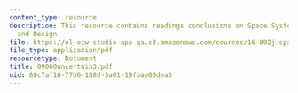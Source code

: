 ```yaml
---
content_type: resource
description: This resource contains readings conclusions on Space System Architecture
  and Design.
file: https://ol-ocw-studio-app-qa.s3.amazonaws.com/courses/16-892j-space-system-architecture-and-design-fall-2004/80c7af1677b6188d3a0119fbae00dea3_09060uncertain3.pdf
file_type: application/pdf
resourcetype: Document
title: 09060uncertain3.pdf
uid: 80c7af16-77b6-188d-3a01-19fbae00dea3
---
```

